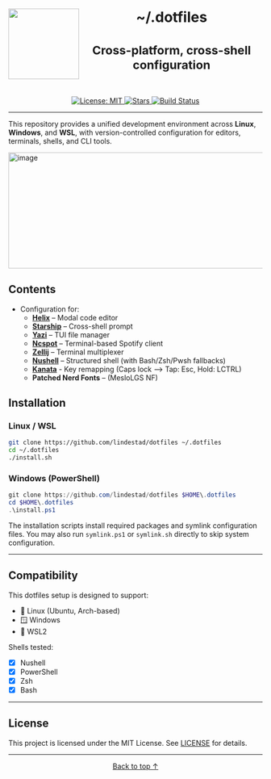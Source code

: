 <h1 align="center">
  <img align="left" width="140" height="140" src="https://www.svgrepo.com/show/361365/terminal-bash.svg">
  <a name="top">~/.dotfiles</a><br/><br/>
  <sup>Cross-platform, cross-shell configuration</sup><br/><sub><br/></sub>
</h1>
<div align="center">
  <a href="https://github.com/lindestad/dotfiles/blob/main/LICENSE">
    <img alt="License: MIT" src="https://img.shields.io/github/license/lindestad/dotfiles?style=flat-square">
  </a>
  <a href="https://github.com/lindestad/dotfiles/stargazers">
    <img alt="Stars" src="https://img.shields.io/github/stars/lindestad/dotfiles?style=flat-square">
  </a>
  <a href="https://github.com/lindestad/dotfiles/actions">
    <img alt="Build Status" src="https://img.shields.io/github/actions/workflow/status/lindestad/dotfiles/lint.yml?branch=main&style=flat-square">
  </a>
</div>

---

This repository provides a unified development environment across **Linux**, **Windows**, and **WSL**, with version-controlled configuration for editors, terminals, shells, and CLI tools.

<img width="1785" height="230" alt="image" src="https://github.com/user-attachments/assets/09046c6d-0bb9-4652-bbe6-93a2a78cd9bd" />


## Contents

- Configuration for:
  - **[Helix](https://github.com/helix-editor/helix)** – Modal code editor
  - **[Starship](https://github.com/starship/starship)** – Cross-shell prompt
  - **[Yazi](https://github.com/sxyazi/yazi)** – TUI file manager
  - **[Ncspot](https://github.com/hrkfdn/ncspot)** – Terminal-based Spotify client
  - **[Zellij](https://github.com/zellij-org/zellij)** – Terminal multiplexer
  - **[Nushell](https://github.com/nushell/nushell)** – Structured shell (with Bash/Zsh/Pwsh fallbacks)
  - **[Kanata](https://github.com/jtroo/kanata)** - Key remapping (Caps lock --> Tap: Esc, Hold: LCTRL) 
  - **Patched Nerd Fonts** – (MesloLGS NF)

## Installation

### Linux / WSL

```bash
git clone https://github.com/lindestad/dotfiles ~/.dotfiles
cd ~/.dotfiles
./install.sh
````

### Windows (PowerShell)

```powershell
git clone https://github.com/lindestad/dotfiles $HOME\.dotfiles
cd $HOME\.dotfiles
.\install.ps1
```

The installation scripts install required packages and symlink configuration files. You may also run `symlink.ps1` or `symlink.sh` directly to skip system configuration.

---

## Compatibility

This dotfiles setup is designed to support:

* 🐧 Linux (Ubuntu, Arch-based)
* 🪟 Windows
* 🧊 WSL2

Shells tested:

* [x] Nushell
* [x] PowerShell
* [x] Zsh
* [x] Bash

---

## License

This project is licensed under the MIT License. See [LICENSE](./LICENSE) for details.

---

<p align="center">
  <a href="#top">Back to top ↑</a>
</p>


